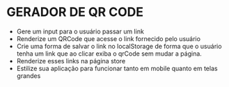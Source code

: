 # GERADOR DE QR CODE

- Gere um input para o usuário passar um link
- Renderize um QRCode que acesse o link fornecido pelo usuário
- Crie uma forma de salvar o link no localStorage de forma que o usuário tenha um link que ao clicar exiba o qrCode sem mudar a página.
- Renderize esses links na página store
- Estilize sua aplicação para funcionar tanto em mobile quanto em telas grandes
